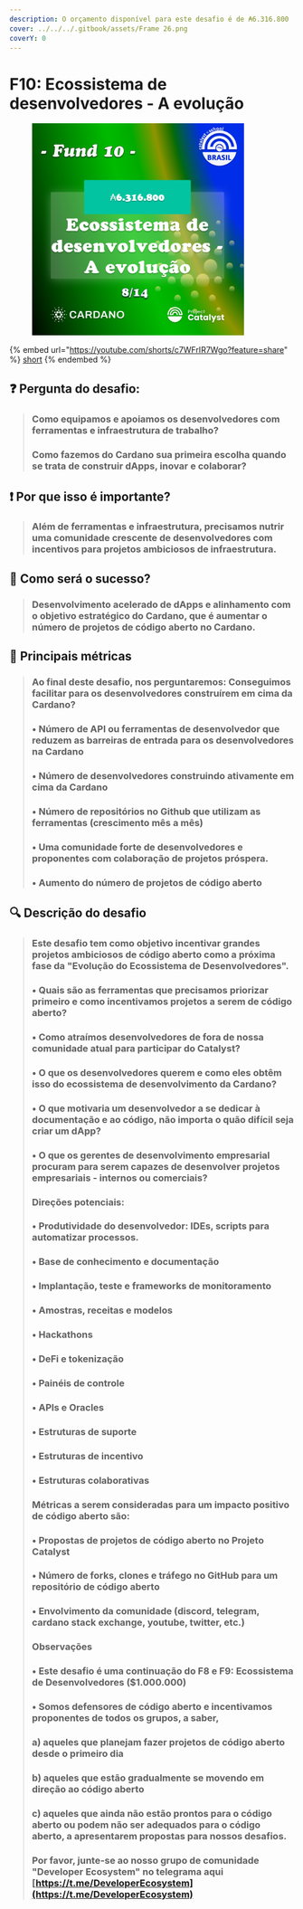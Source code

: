 ```yaml
---
description: O orçamento disponível para este desafio é de ₳6.316.800
cover: ../../../.gitbook/assets/Frame 26.png
coverY: 0
---
```


# F10: Ecossistema de desenvolvedores - A evolução

<div align="left">

<figure><img src="../../../.gitbook/assets/Frame 19.png" alt="" width="375"><figcaption></figcaption></figure>

</div>

{% embed url="https://youtube.com/shorts/c7WFrIR7Wgo?feature=share" %}
[short](https://youtube.com/shorts/c7WFrIR7Wgo?feature=share)
{% endembed %}

## ❓ Pergunta do desafio:

> ### Como equipamos e apoiamos os desenvolvedores com ferramentas e infraestrutura de trabalho?&#x20;
>
> ### Como fazemos do Cardano sua primeira escolha quando se trata de construir dApps, inovar e colaborar?

## ❗ Por que isso é importante?

> ### Além de ferramentas e infraestrutura, precisamos nutrir uma comunidade crescente de desenvolvedores com incentivos para projetos ambiciosos de infraestrutura.

## 🚀 Como será o sucesso?

> ### Desenvolvimento acelerado de dApps e alinhamento com o objetivo estratégico do Cardano, que é aumentar o número de projetos de código aberto no Cardano.

## 📏 Principais métricas

> ### Ao final deste desafio, nos perguntaremos: Conseguimos facilitar para os desenvolvedores construírem em cima da Cardano?
>
>
>
> ### • Número de API ou ferramentas de desenvolvedor que reduzem as barreiras de entrada para os desenvolvedores na Cardano
>
> ### • Número de desenvolvedores construindo ativamente em cima da Cardano
>
> ### • Número de repositórios no Github que utilizam as ferramentas (crescimento mês a mês)
>
> ### • Uma comunidade forte de desenvolvedores e proponentes com colaboração de projetos próspera.
>
> ### • Aumento do número de projetos de código aberto

## 🔍 Descrição do desafio

> ### Este desafio tem como objetivo incentivar grandes projetos ambiciosos de código aberto como a próxima fase da "Evolução do Ecossistema de Desenvolvedores".
>
>
>
> ### • Quais são as ferramentas que precisamos priorizar primeiro e como incentivamos projetos a serem de código aberto?
>
> ### • Como atraímos desenvolvedores de fora de nossa comunidade atual para participar do Catalyst?
>
> ### • O que os desenvolvedores querem e como eles obtêm isso do ecossistema de desenvolvimento da Cardano?
>
> ### • O que motivaria um desenvolvedor a se dedicar à documentação e ao código, não importa o quão difícil seja criar um dApp?
>
> ### • O que os gerentes de desenvolvimento empresarial procuram para serem capazes de desenvolver projetos empresariais - internos ou comerciais?
>
> ###
>
> ### Direções potenciais:
>
> ### • Produtividade do desenvolvedor: IDEs, scripts para automatizar processos.
>
> ### • Base de conhecimento e documentação
>
> ### • Implantação, teste e frameworks de monitoramento
>
> ### • Amostras, receitas e modelos
>
> ### • Hackathons
>
> ### • DeFi e tokenização
>
> ### • Painéis de controle
>
> ### • APIs e Oracles
>
> ### • Estruturas de suporte
>
> ### • Estruturas de incentivo
>
> ### • Estruturas colaborativas
>
>
>
> ### Métricas a serem consideradas para um impacto positivo de código aberto são:
>
> ### • Propostas de projetos de código aberto no Projeto Catalyst
>
> ### • Número de forks, clones e tráfego no GitHub para um repositório de código aberto
>
> ### • Envolvimento da comunidade (discord, telegram, cardano stack exchange, youtube, twitter, etc.)
>
> ###
>
> ### Observações
>
> ### • Este desafio é uma continuação do F8 e F9: Ecossistema de Desenvolvedores ($1.000.000)
>
> ### • Somos defensores de código aberto e incentivamos proponentes de todos os grupos, a saber,
>
>
>
> ### a) aqueles que planejam fazer projetos de código aberto desde o primeiro dia
>
> ### b) aqueles que estão gradualmente se movendo em direção ao código aberto
>
> ### c) aqueles que ainda não estão prontos para o código aberto ou podem não ser adequados para o código aberto, a apresentarem propostas para nossos desafios.
>
>
>
> ### Por favor, junte-se ao nosso grupo de comunidade "Developer Ecosystem" no telegrama aqui [https://t.me/DeveloperEcosystem](https://t.me/DeveloperEcosystem)

